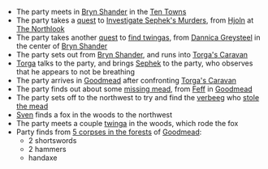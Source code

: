 - The party meets in [Bryn Shander](/pages/bryn-shander) in the [Ten Towns](/pages/ten-towns)
- The party takes a [quest](/pages/quests) to [Investigate Sephek's Murders](/pages/sepheks-murders), from [Hjoln](/pages/hjoln) at [The Northlook](/pages/the-northlook)
- The party takes another [quest](/pages/quests) to [find twingas](/pages/find-twingas), from [Dannica Greysteel](/pages/dannica-greysteel) in the center of [Bryn Shander](/pages/bryn-shander)
- The party sets out from [Bryn Shander](/pages/bryn-shander), and runs into [Torga's Caravan](/pages/toargs-caravan)
- [Torga](/pages/torrga-icevien) talks to the party, and brings [Sephek](/pages/sephek-kaltro) to the party, who observes that he appears to not be breathing
- The party arrives in [Goodmead](/pages/goodmead) after confronting [Torga's Caravan](/pages/toargs-caravan)
- The party finds out about some [missing mead](/pages/missing-mead), from [Feff](/pages/feff-morrin) in [Goodmead](/pages/goodmead)
- The party sets off to the northwest to try and find the [verbeeg](/pages/verbeeg) who [stole the mead](/pages/missing-mead)
- [Sven](/pages/sven) finds a fox in the woods to the northwest
- The party meets a couple [twinga](/pages/twinga) in the woods, which rode the fox
- Party finds from [5 corpses in the forests](/pages/missing-mead) of [Goodmead](/pages/goodmead):
    - 2 shortswords
    - 2 hammers
    - handaxe

